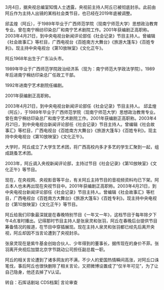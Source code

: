 3月4日，据央视总编室知情人士透露，央视前主持人阿丘已被彻底封杀。此前由阿丘作为主持人出镜的某档社会类节目，也已经在2019年底被调整。 

邱孟煌（阿丘），于1989年毕业于广西师范学院（现南宁师范大学）思想政治教育专业。曾在南宁棉纺印染总厂和南宁艺术剧院工作。2001年获编剧正高职称。2003年4月21日，到中央电视台新闻评论部任《社会记录》节目主持人。曾编辑《社会故事汇》等栏目，广西电视台《百姓南方大舞台》《旅游大篷车》《百姓专利》。现主持中央电视台《第10放映室》《文化正午》。

阿丘1968年出生于广东汕头市。

1989年毕业于广西师范学院政治经济系（现为：南宁师范大学政法学院）。1989年后进南宁棉纺印染总厂任政工干部。

1992年进南宁艺术剧院任编剧。

2001年获编剧正高职称。

2003年4月21日，到中央电视台新闻评论部任《社会记录》节目主持人。 邱孟煌（阿丘），于1989年毕业于广西师范学院（现南宁师范大学）思想政治教育专业。曾在南宁棉纺印染总厂和南宁艺术剧院工作。2001年获编剧正高职称。2003年4月21日，到中央电视台新闻评论部任《社会记录》节目主持人。曾编辑《社会故事汇》等栏目，广西电视台《百姓南方大舞台》《旅游大篷车》《百姓专利》。现主持中央电视台《第10放映室》《文化正午》。

大学时，阿丘成立了大学生艺术团，将广西高校内多才多艺的学生汇聚到一起，组成跳蚤艺术团。

2003年，阿丘调入央视新闻评论部，主持过节目《社会记录》《第10放映室》《文化正午》等节目。

现在，在央视网、央视影音等平台，有关阿丘主持节目的音视频资料均已下架。阿丘本人也未再出现在央视节目中。2001年获编剧正高职称。2003年4月21日，到中央电视台新闻评论部任《社会记录》节目主持人。曾编辑《社会故事汇》等栏目，广西电视台《百姓南方大舞台》《旅游大篷车》《百姓专利》。现主持中央电视台《第10放映室》《文化正午》等节目。

阿丘给我们印象最深就是在春晚特别节目《一年又一年》，这档节目于每年除夕下午4点准时播出。记得那时节目主持人是张泉灵和张羽，阿丘在春晚后台提供节目筹备情况的报道，在节目中穿插展现。现在主持人泉灵和张羽都已经先后离开央视，阿丘却因不当言论遭到了央视封杀。

张泉灵现在是紫牛基金创始合伙人、少年得到的董事长，据传现在的身价不菲。张羽离开央视后加盟北京字节跳动公司担任副总裁一职。

阿丘的相关言论遭到了诸多网友的不满，不少人的爱国热情瞬间高涨，对阿丘口诛笔伐，事后阿丘也很快删除了相关言论，又把微博设置成了“仅半年可见”，为了让自己隐身，他还去掉了V认证。

转自：石挥话剧站 CDS档案| 言论审查


